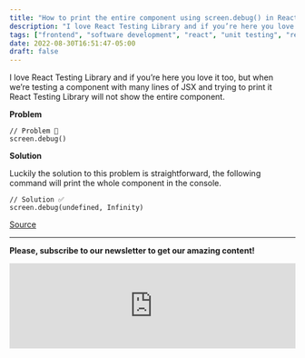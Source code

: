 ```yaml
---
title: "How to print the entire component using screen.debug() in React Testing Library?"
description: "I love React Testing Library and if you’re here you love it too, but when we’re testing a component with many lines of JSX and trying to print it React Testing Library will not show the entire component."
tags: ["frontend", "software development", "react", "unit testing", "react testing library", "how to"]
date: 2022-08-30T16:51:47-05:00
draft: false
---
```


I love React Testing Library and if you’re here you love it too, but when we’re testing a component with many lines of JSX and trying to print it React Testing Library will not show the entire component.

**Problem**

```
// Problem 🔴
screen.debug() 

```

**Solution**

Luckily the solution to this problem is straightforward, the following command will print the whole component in the console.

```
// Solution ✅
screen.debug(undefined, Infinity) 

```

[Source](https://github.com/testing-library/react-testing-library/issues/503#issuecomment-853783968)

---

**Please, subscribe to our newsletter to get our amazing content!** 
<br />
<iframe src="https://embeds.beehiiv.com/a73a7bea-7c89-48e9-bf8d-65554157c3d4?slim=true" data-test-id="beehiiv-embed" frameborder="0" scrolling="no" style="margin: 0; border-radius: 0px !important; background-color: transparent;" width="100%"></iframe>